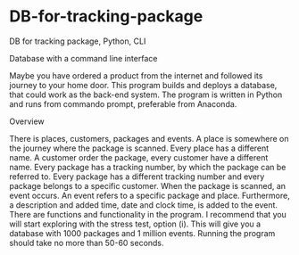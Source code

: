 # DB-for-tracking-package
DB for tracking package, Python, CLI

Database with a command line interface 

Maybe you have ordered a product from the internet and followed its journey to your home door.  This program builds and deploys a database, that could work as the back-end system. 
The program is written in Python and runs from commando prompt, preferable from Anaconda. 

Overview

There is places, customers, packages and events. 
A place is somewhere on the journey where the package is scanned. Every place has a different name. 
A customer order the package, every customer have a different name. 
Every package has a tracking number, by which the package can be referred to. Every package has a different tracking number and every package belongs to a specific customer. 
When the package is scanned, an event occurs. An event refers to a specific package and place. Furthermore, a description and added time, date and clock time, is added to the event.  
There are functions and functionality in the program. I recommend that you will start exploring with the stress test, option (i). This will give you a database with 1000 packages and 1 million events. Running the program should take no more than 50-60 seconds. 
